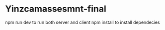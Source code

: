 # Yinzcamassesmnt-final
  npm run dev      to run both server and client
  npm install                 to install dependecies 
